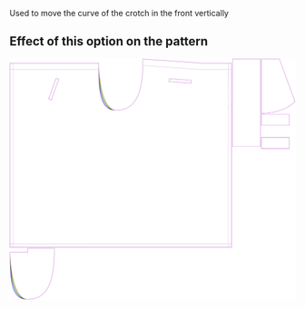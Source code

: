 Used to move the curve of the crotch in the front vertically

## Effect of this option on the pattern

![This image shows the effect of this option by superimposing several variants that have a different value for this option](waralee_crotchfactorfrontver_sample.svg "Effect of this option on the pattern")
